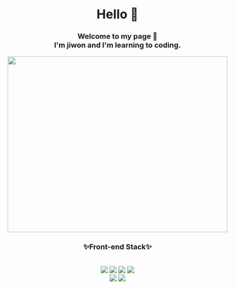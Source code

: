 <div align="center">
  <h1>Hello 👋</h1>
  <h3>Welcome to my page 🤭<br>I'm jiwon and I'm learning to coding.</h3>
<img src="https://img.extmovie.com/files/attach/images/135/409/228/049/71863da3aa9943a22f24a76d0718ea23.gif" width="500" height="400"/><br>
  <h3>✨Front-end Stack✨</h3><br>
<img src="https://img.shields.io/badge/html5-E34F26?style=flat&logo=html5&logoColor=white"> 
 <img src="https://img.shields.io/badge/-CSS-1572B6?style=flat&logo=CSS3&logoColor=white"/>
  <img src="https://img.shields.io/badge/-JavaScript-F7DF1E?style=flat&logo=JavaScript&logoColor=white"/>
    <img src="https://img.shields.io/badge/react-61DAFB?style=flat&logo=react&logoColor=white"> <br>
  <img src="https://img.shields.io/badge/github-181717?style=flat&logo=github&logoColor=white">
  <img src="https://img.shields.io/badge/git-F05032?style=flat&logo=git&logoColor=white">
</div>




